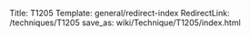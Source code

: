 Title: T1205
Template: general/redirect-index
RedirectLink: /techniques/T1205
save_as: wiki/Technique/T1205/index.html